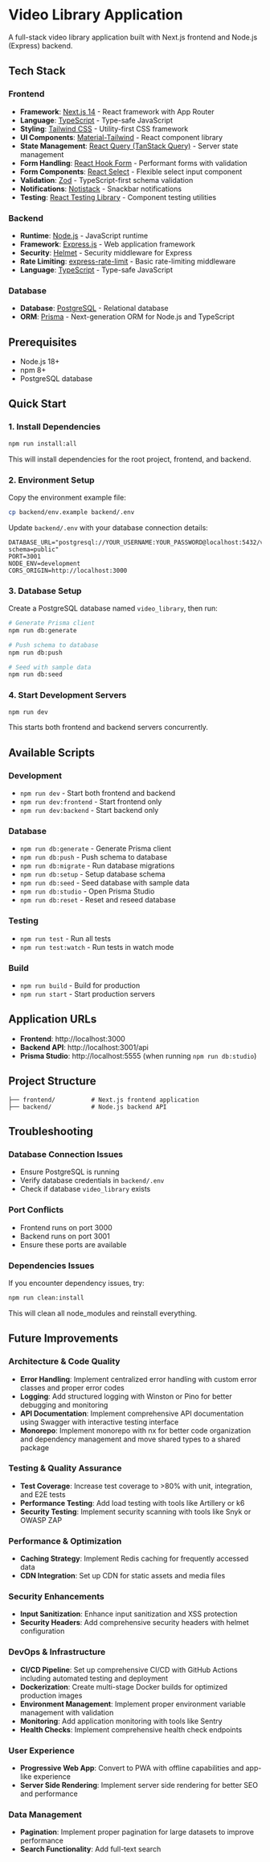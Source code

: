 # Video Library Application

A full-stack video library application built with Next.js frontend and Node.js (Express) backend.

## Tech Stack

### Frontend

- **Framework**: [Next.js 14](https://nextjs.org/) - React framework with App Router
- **Language**: [TypeScript](https://www.typescriptlang.org/) - Type-safe JavaScript
- **Styling**: [Tailwind CSS](https://tailwindcss.com/) - Utility-first CSS framework
- **UI Components**: [Material-Tailwind](https://material-tailwind.com/) - React component library
- **State Management**: [React Query (TanStack Query)](https://tanstack.com/query) - Server state management
- **Form Handling**: [React Hook Form](https://react-hook-form.com/) - Performant forms with validation
- **Form Components**: [React Select](https://react-select.com/) - Flexible select input component
- **Validation**: [Zod](https://zod.dev/) - TypeScript-first schema validation
- **Notifications**: [Notistack](https://notistack.com/) - Snackbar notifications
- **Testing**: [React Testing Library](https://testing-library.com/docs/react-testing-library/intro/) - Component testing utilities

### Backend

- **Runtime**: [Node.js](https://nodejs.org/) - JavaScript runtime
- **Framework**: [Express.js](https://expressjs.com/) - Web application framework
- **Security**: [Helmet](https://helmetjs.github.io/) - Security middleware for Express
- **Rate Limiting**: [express-rate-limit](https://www.npmjs.com/package/express-rate-limit) - Basic rate-limiting middleware
- **Language**: [TypeScript](https://www.typescriptlang.org/) - Type-safe JavaScript

### Database

- **Database**: [PostgreSQL](https://www.postgresql.org/) - Relational database
- **ORM**: [Prisma](https://www.prisma.io/) - Next-generation ORM for Node.js and TypeScript

## Prerequisites

- Node.js 18+
- npm 8+
- PostgreSQL database

## Quick Start

### 1. Install Dependencies

```bash
npm run install:all
```

This will install dependencies for the root project, frontend, and backend.

### 2. Environment Setup

Copy the environment example file:

```bash
cp backend/env.example backend/.env
```

Update `backend/.env` with your database connection details:

```env
DATABASE_URL="postgresql://YOUR_USERNAME:YOUR_PASSWORD@localhost:5432/video_library?schema=public"
PORT=3001
NODE_ENV=development
CORS_ORIGIN=http://localhost:3000
```

### 3. Database Setup

Create a PostgreSQL database named `video_library`, then run:

```bash
# Generate Prisma client
npm run db:generate

# Push schema to database
npm run db:push

# Seed with sample data
npm run db:seed
```

### 4. Start Development Servers

```bash
npm run dev
```

This starts both frontend and backend servers concurrently.

## Available Scripts

### Development

- `npm run dev` - Start both frontend and backend
- `npm run dev:frontend` - Start frontend only
- `npm run dev:backend` - Start backend only

### Database

- `npm run db:generate` - Generate Prisma client
- `npm run db:push` - Push schema to database
- `npm run db:migrate` - Run database migrations
- `npm run db:setup` - Setup database schema
- `npm run db:seed` - Seed database with sample data
- `npm run db:studio` - Open Prisma Studio
- `npm run db:reset` - Reset and reseed database

### Testing

- `npm run test` - Run all tests
- `npm run test:watch` - Run tests in watch mode

### Build

- `npm run build` - Build for production
- `npm run start` - Start production servers

## Application URLs

- **Frontend**: http://localhost:3000
- **Backend API**: http://localhost:3001/api
- **Prisma Studio**: http://localhost:5555 (when running `npm run db:studio`)

## Project Structure

```
├── frontend/          # Next.js frontend application
├── backend/           # Node.js backend API
```

## Troubleshooting

### Database Connection Issues

- Ensure PostgreSQL is running
- Verify database credentials in `backend/.env`
- Check if database `video_library` exists

### Port Conflicts

- Frontend runs on port 3000
- Backend runs on port 3001
- Ensure these ports are available

### Dependencies Issues

If you encounter dependency issues, try:

```bash
npm run clean:install
```

This will clean all node_modules and reinstall everything.

## Future Improvements

### Architecture & Code Quality

- **Error Handling**: Implement centralized error handling with custom error classes and proper error codes
- **Logging**: Add structured logging with Winston or Pino for better debugging and monitoring
- **API Documentation**: Implement comprehensive API documentation using Swagger with interactive testing interface
- **Monorepo**: Implement monorepo with nx for better code organization and dependency management and move shared types to a shared package

### Testing & Quality Assurance

- **Test Coverage**: Increase test coverage to >80% with unit, integration, and E2E tests
- **Performance Testing**: Add load testing with tools like Artillery or k6
- **Security Testing**: Implement security scanning with tools like Snyk or OWASP ZAP

### Performance & Optimization

- **Caching Strategy**: Implement Redis caching for frequently accessed data
- **CDN Integration**: Set up CDN for static assets and media files

### Security Enhancements

- **Input Sanitization**: Enhance input sanitization and XSS protection
- **Security Headers**: Add comprehensive security headers with helmet configuration

### DevOps & Infrastructure

- **CI/CD Pipeline**: Set up comprehensive CI/CD with GitHub Actions including automated testing and deployment
- **Dockerization**: Create multi-stage Docker builds for optimized production images
- **Environment Management**: Implement proper environment variable management with validation
- **Monitoring**: Add application monitoring with tools like Sentry
- **Health Checks**: Implement comprehensive health check endpoints

### User Experience

- **Progressive Web App**: Convert to PWA with offline capabilities and app-like experience
- **Server Side Rendering**: Implement server side rendering for better SEO and performance

### Data Management

- **Pagination**: Implement proper pagination for large datasets to improve performance
- **Search Functionality**: Add full-text search 
